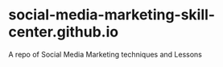 # social-media-marketing-skill-center.github.io
A repo of Social Media Marketing techniques and Lessons
